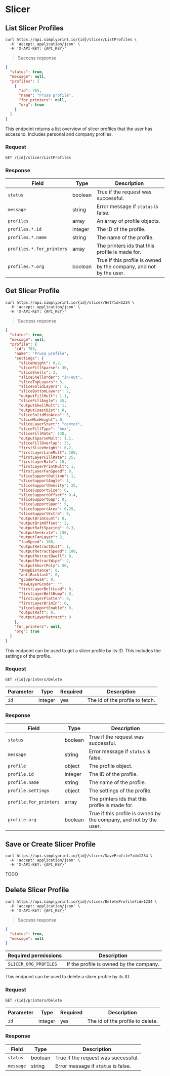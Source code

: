 # Slicer

## List Slicer Profiles

```shell
curl https://api.simplyprint.io/{id}/slicer/ListProfiles \
  -H 'accept: application/json' \
  -H 'X-API-KEY: {API_KEY}'
```

> Success response

```json
{
  "status": true,
  "message": null,
  "profiles": [
    {
      "id": 785,
      "name": "Prusa profile",
      "for_printers": null,
      "org": true
    }
  ]
}
```

This endpoint returns a list overview of slicer profiles that the user has access to. Includes personal and company profiles.

### Request

`GET /{id}/slicer/ListProfiles`

### Response

| Field                     | Type    | Description                                                        |
| ------------------------- | ------- | ------------------------------------------------------------------ |
| `status`                  | boolean | True if the request was successful.                                |
| `message`                 | string  | Error message if `status` is false.                                |
| `profiles`                | array   | An array of profile objects.                                       |
| `profiles.*.id`           | integer | The ID of the profile.                                             |
| `profiles.*.name`         | string  | The name of the profile.                                           |
| `profiles.*.for_printers` | array   | The printers ids that this profile is made for.                    |
| `profiles.*.org`          | boolean | True if this profile is owned by the company, and not by the user. |

## Get Slicer Profile

```shell
curl https://api.simplyprint.io/{id}/slicer/Get?id=1234 \
  -H 'accept: application/json' \
  -H 'X-API-KEY: {API_KEY}'
```

> Success response

```json
{
  "status": true,
  "message": null,
  "profile": {
    "id": 785,
    "name": "Prusa profile",
    "settings": {
      "sliceHeight": 0.2,
      "sliceFillSparse": 30,
      "sliceShells": 2,
      "sliceShellOrder": "in-out",
      "sliceTopLayers": 3,
      "sliceSolidLayers": 2,
      "sliceBottomLayers": 2,
      "outputFillMult": 1.1,
      "sliceFillAngle": 45,
      "outputShellMult": 1,
      "outputCoastDist": 0,
      "sliceSolidMinArea": 5,
      "sliceMinHeight": 0,
      "sliceLayerStart": "center",
      "sliceFillType": "hex",
      "sliceFillRate": 130,
      "outputSparseMult": 1.1,
      "sliceFillOverlap": 35,
      "firstSliceHeight": 0.2,
      "firstLayerLineMult": 100,
      "firstLayerFillRate": 35,
      "firstLayerRate": 10,
      "firstLayerPrintMult": 1,
      "firstLayerFanSpeed": 0,
      "sliceSupportOutline": 1,
      "sliceSupportAngle": 1,
      "sliceSupportDensity": 25,
      "sliceSupportSize": 6,
      "sliceSupportOffset": 0.4,
      "sliceSupportGap": 0,
      "sliceSupportSpan": 5,
      "sliceSupportArea": 0.25,
      "sliceSupportExtra": 0,
      "outputBrimCount": 0,
      "outputBrimOffset": 2,
      "outputRaftSpacing": 0.3,
      "outputSeekrate": 150,
      "outputFanLayer": 2,
      "fanSpeed": 100,
      "outputRetractDist": 1,
      "outputRetractSpeed": 100,
      "outputRetractDwell": 0,
      "outputRetractWipe": 2,
      "outputShortPoly": 50,
      "zHopDistance": 0,
      "antiBacklash": 0,
      "gcodePause": 0,
      "newLayerGcode": "",
      "firstLayerBeltLead": 0,
      "firstLayerBeltBump": 0,
      "firstLayerFlatten": 0,
      "firstLayerBrimIn": 0,
      "sliceSupportEnable": 0,
      "outputRaft": 0,
      "outputLayerRetract": 0
    },
    "for_printers": null,
    "org": true
  }
}
```

This endpoint can be used to get a slicer profile by its ID. This includes the settings of the profile.

### Request

`GET /{id}/printers/Delete`

| Parameter | Type    | Required | Description                     |
| --------- | ------- | -------- | ------------------------------- |
| `id`      | integer | yes      | The id of the profile to fetch. |

### Response

| Field                  | Type    | Description                                                        |
| ---------------------- | ------- | ------------------------------------------------------------------ |
| `status`               | boolean | True if the request was successful.                                |
| `message`              | string  | Error message if `status` is false.                                |
| `profile`              | object  | The profile object.                                                |
| `profile.id`           | integer | The ID of the profile.                                             |
| `profile.name`         | string  | The name of the profile.                                           |
| `profile.settings`     | object  | The settings of the profile.                                       |
| `profile.for_printers` | array   | The printers ids that this profile is made for.                    |
| `profile.org`          | boolean | True if this profile is owned by the company, and not by the user. |

## Save or Create Slicer Profile

```shell
curl https://api.simplyprint.io/{id}/slicer/SaveProfile?id=1234 \
  -H 'accept: application/json' \
  -H 'X-API-KEY: {API_KEY}'
```

TODO

## Delete Slicer Profile

```shell
curl https://api.simplyprint.io/{id}/slicer/DeleteProfile?id=1234 \
  -H 'accept: application/json' \
  -H 'X-API-KEY: {API_KEY}'
```

> Success response

```json
{
  "status": true,
  "message": null
}
```

| Required permissions  | Description                             |
| --------------------- | --------------------------------------- |
| `SLICER_ORG_PROFILES` | If the profile is owned by the company. |

This endpoint can be used to delete a slicer profile by its ID.

### Request

`GET /{id}/printers/Delete`

| Parameter | Type    | Required | Description                      |
| --------- | ------- | -------- | -------------------------------- |
| `id`      | integer | yes      | The id of the profile to delete. |

### Response

| Field     | Type    | Description                         |
| --------- | ------- | ----------------------------------- |
| `status`  | boolean | True if the request was successful. |
| `message` | string  | Error message if `status` is false. |
